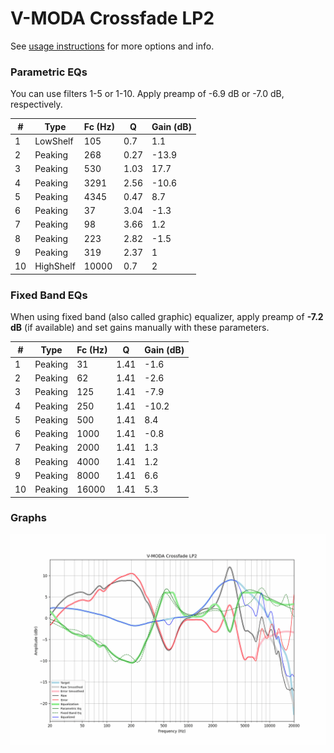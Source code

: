# V-MODA Crossfade LP2
See [usage instructions](https://github.com/jaakkopasanen/AutoEq#usage) for more options and info.

### Parametric EQs
You can use filters 1-5 or 1-10. Apply preamp of -6.9 dB or -7.0 dB, respectively.

|   # | Type      |   Fc (Hz) |    Q |   Gain (dB) |
|-----|-----------|-----------|------|-------------|
|   1 | LowShelf  |       105 | 0.7  |         1.1 |
|   2 | Peaking   |       268 | 0.27 |       -13.9 |
|   3 | Peaking   |       530 | 1.03 |        17.7 |
|   4 | Peaking   |      3291 | 2.56 |       -10.6 |
|   5 | Peaking   |      4345 | 0.47 |         8.7 |
|   6 | Peaking   |        37 | 3.04 |        -1.3 |
|   7 | Peaking   |        98 | 3.66 |         1.2 |
|   8 | Peaking   |       223 | 2.82 |        -1.5 |
|   9 | Peaking   |       319 | 2.37 |         1   |
|  10 | HighShelf |     10000 | 0.7  |         2   |

### Fixed Band EQs
When using fixed band (also called graphic) equalizer, apply preamp of **-7.2 dB** (if available) and set gains manually with these parameters.

|   # | Type    |   Fc (Hz) |    Q |   Gain (dB) |
|-----|---------|-----------|------|-------------|
|   1 | Peaking |        31 | 1.41 |        -1.6 |
|   2 | Peaking |        62 | 1.41 |        -2.6 |
|   3 | Peaking |       125 | 1.41 |        -7.9 |
|   4 | Peaking |       250 | 1.41 |       -10.2 |
|   5 | Peaking |       500 | 1.41 |         8.4 |
|   6 | Peaking |      1000 | 1.41 |        -0.8 |
|   7 | Peaking |      2000 | 1.41 |         1.3 |
|   8 | Peaking |      4000 | 1.41 |         1.2 |
|   9 | Peaking |      8000 | 1.41 |         6.6 |
|  10 | Peaking |     16000 | 1.41 |         5.3 |

### Graphs
![](./V-MODA%20Crossfade%20LP2.png)
